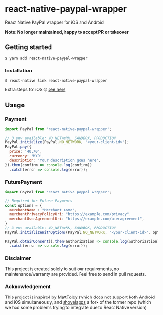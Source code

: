 
# react-native-paypal-wrapper

React Native PayPal wrapper for iOS and Android

**Note: No longer maintained, happy to accept PR or takeover**

## Getting started

`$ yarn add react-native-paypal-wrapper`

### Installation

`$ react-native link react-native-paypal-wrapper`

Extra steps for iOS 🙄 [see here](https://github.com/paypal/PayPal-ios-SDK#with-or-without-cocoapods)

## Usage

### Payment
```javascript
import PayPal from 'react-native-paypal-wrapper';

// 3 env available: NO_NETWORK, SANDBOX, PRODUCTION
PayPal.initialize(PayPal.NO_NETWORK, "<your-client-id>");
PayPal.pay({
  price: '40.70',
  currency: 'MYR',
  description: 'Your description goes here',
}).then(confirm => console.log(confirm))
  .catch(error => console.log(error));
```

### FuturePayment

```javascript
import PayPal from 'react-native-paypal-wrapper';

// Required for Future Payments
const options = {
  merchantName : "Merchant name",
  merchantPrivacyPolicyUri: "https://example.com/privacy",
  merchantUserAgreementUri: "https://example.com/useragreement",
}
// 3 env available: NO_NETWORK, SANDBOX, PRODUCTION
PayPal.initializeWithOptions(PayPal.NO_NETWORK, "<your-client-id>", options);

PayPal.obtainConsent().then(authorization => console.log(authorization))
  .catch(error => console.log(error));
```

### Disclaimer

This project is created solely to suit our requirements, no maintenance/warranty are provided. Feel free to send in pull requests.

### Acknowledgement

This project is inspired by [MattFoley](https://github.com/MattFoley/react-native-paypal) (which does not support both Android and iOS simultaneously, and [shovelapps](https://github.com/shovelapps/react-native-paypal) a fork of the former repo (which we had some problems trying to integrate due to React Native version).
